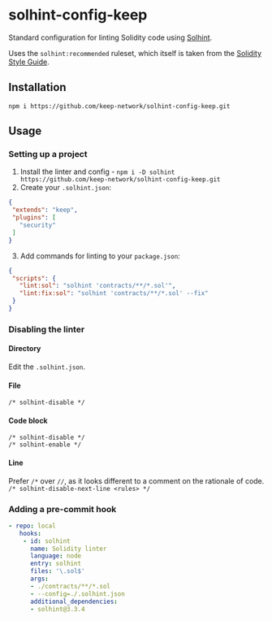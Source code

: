 # solhint-config-keep

Standard configuration for linting Solidity code using
[Solhint](https://github.com/protofire/solhint).

Uses the `solhint:recommended` ruleset, which itself is taken from the
[Solidity Style Guide](https://solidity.readthedocs.io/en/v0.5.9/style-guide.html).

## Installation

`npm i https://github.com/keep-network/solhint-config-keep.git`

## Usage

### Setting up a project

 1. Install the linter and config - `npm i -D solhint https://github.com/keep-network/solhint-config-keep.git`
 2. Create your `.solhint.json`:
 ```json
{
  "extends": "keep",
  "plugins": [
    "security"
  ]
}
 ```
 3. Add commands for linting to your `package.json`:
 ```json
{
  "scripts": {
    "lint:sol": "solhint 'contracts/**/*.sol'",
    "lint:fix:sol": "solhint 'contracts/**/*.sol' --fix"
  }
}
 ```

### Disabling the linter
#### Directory
Edit the `.solhint.json`.

#### File
`/* solhint-disable */`

#### Code block
`/* solhint-disable */`  
`/* solhint-enable */`

#### Line
Prefer `/*` over `//`, as it looks different to a comment on the rationale of code.  
`/* solhint-disable-next-line <rules> */`

### Adding a pre-commit hook
```yaml
- repo: local
   hooks:
    - id: solhint
      name: Solidity linter
      language: node
      entry: solhint
      files: '\.sol$'
      args:
      - ./contracts/**/*.sol
      - --config=./.solhint.json
      additional_dependencies:
      - solhint@3.3.4
```
